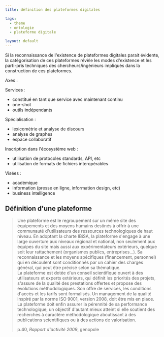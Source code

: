 ```yaml
---
title: définition des plateformes digitales

tags:
  - theme
  - ontologie
  - plateforme digitale

layout: default
---
```


Si la reconnaissance de l'existence de plateformes digitales parait évidente, la catégorisation de ces plateformes révèle les modes d'existence et les parti-pris techniques des chercheurs/ingénieurs impliqués dans la construction de ces plateformes.

Axes :

Services :

- constitué en tant que service avec maintenant continu
- one-shot
- outils indépendants

Spécialisation :

- lexicométrie et analyse de discours
- analyse de graphes
- espace collaboratif

Inscription dans l'écosystème web :

- utilisation de protocoles standards, API, etc
- utilisation de formats de fichiers interopérables

Visées :

- académique
- information (presse en ligne, information design, etc)
- business intelligence


## Définition d'une plateforme

> Une plateforme est le regroupement sur un même site des équipements et des moyens humains destinés à offrir à une communauté d'utilisateurs des ressources technologiques de haut niveau. En adoptant la charte IBiSA, la plateforme s'engage à une large ouverture aux niveaux régional et national, non seulement aux équipes du site mais aussi aux expérimentateurs extérieurs, quelque soit leur rattachement (organismes publics, entreprises...). Sa reconnaissance et les moyens spécifiques (financement, personnel) qui en découlent sont conditionnés par un cahier des charges général, qui peut être précisé selon sa thématique.  
La plateforme est dotée d'un conseil scientifique ouvert à des utilisateurs et experts extérieurs, qui définit les priorités des projets, s'assure de la qualité des prestations offertes et propose des évolutions méthodologiques. Son offre de services, les conditions d'accès et les tarifs sont formalisés. Un management de la qualité inspiré par la norme ISO 9001, version 2008, doit être mis en place.  
La plateforme doit enfin assurer la pérennité de sa performance technologique, un objectif d'autant mieux atteint si elle soutient des recherches à caractère méthodologique aboutissant à des publications scientifiques ou à des actions de valorisation.  
>
> p.40, *Rapport d'activité 2009*, genopole